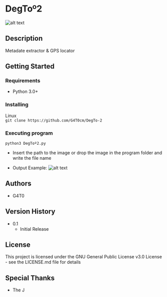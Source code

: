 # DegToº2
![alt text](https://cdn.discordapp.com/attachments/524964997860818944/1071567423473463296/image.png)
## Description

Metadate extractor & GPS locator

## Getting Started

### Requirements

* Python 3.0+

### Installing

 Linux  
```git clone https://github.com/G4T0cm/DegTo-2```
  
### Executing program

```python3 DegToº2.py```

* Insert the path to the image or drop the image in the program folder and write the file name

* Output Example:
![alt text](https://media.discordapp.net/attachments/524964997860818944/1071568244810453155/image.png)
## Authors
* G4T0

## Version History
* 0.1
    * Initial Release

## License

This project is licensed under the GNU General Public License v3.0 License - see the LICENSE.md file for details

## Special Thanks
* The J
